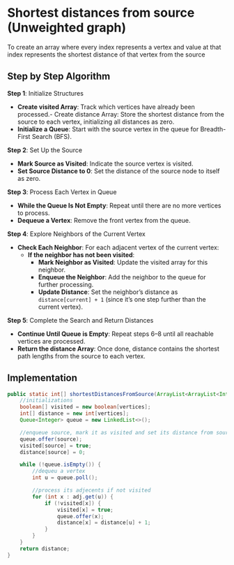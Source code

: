 # Shortest distances from source (Unweighted graph)

To create an array where every index represents a vertex and value at that index represents the shortest distance of that vertex from the source

## Step by Step Algorithm

**Step 1**: Initialize Structures

- **Create visited Array**: Track which vertices have already been processed.- Create distance Array: Store the shortest distance from the source to each vertex, initializing all distances as zero.
- **Initialize a Queue**: Start with the source vertex in the queue for Breadth-First Search (BFS).

**Step 2**: Set Up the Source

- **Mark Source as Visited**: Indicate the source vertex is visited.
- **Set Source Distance to 0**: Set the distance of the source node to itself as zero.

**Step 3**: Process Each Vertex in Queue

- **While the Queue Is Not Empty**: Repeat until there are no more vertices to process.
- **Dequeue a Vertex**: Remove the front vertex from the queue.

**Step 4**: Explore Neighbors of the Current Vertex

- **Check Each Neighbor**: For each adjacent vertex of the current vertex:
  - **If the neighbor has not been visited**:
    - **Mark Neighbor as Visited**: Update the visited array for this neighbor.
    - **Enqueue the Neighbor**: Add the neighbor to the queue for further processing.
    - **Update Distance**: Set the neighbor’s distance as `distance[current] + 1` (since it’s one step further than the current vertex).

**Step 5**: Complete the Search and Return Distances

- **Continue Until Queue is Empty**: Repeat steps 6–8 until all reachable vertices are processed.
- **Return the distance Array**: Once done, distance contains the shortest path lengths from the source to each vertex.

## Implementation

```java
public static int[] shortestDistancesFromSource(ArrayList<ArrayList<Integer>> adj, int source, int vertices) {
    //initializations
    boolean[] visited = new boolean[vertices];
    int[] distance = new int[vertices];
    Queue<Integer> queue = new LinkedList<>();

    //enqueue source, mark it as visited and set its distance from source to 0
    queue.offer(source);
    visited[source] = true;
    distance[source] = 0;

    while (!queue.isEmpty()) {
        //dequeu a vertex
        int u = queue.poll();

        //process its adjecents if not visited
        for (int x : adj.get(u)) {
            if (!visited[x]) {
                visited[x] = true;
                queue.offer(x);
                distance[x] = distance[u] + 1;
            }
        }
    }
    return distance;
}
```
